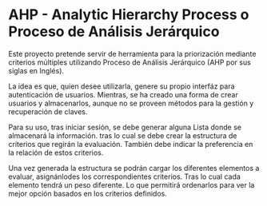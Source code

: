 # AHP - Analytic  Hierarchy  Process o Proceso de Análisis Jerárquico

Este proyecto pretende servir de herramienta para la priorización mediante criterios múltiples utilizando Proceso de Análisis Jerárquico (AHP por sus siglas en Inglés).

La idea es que, quien desee utilizarla, genere su propio interfáz para autenticación de usuarios. Mientras, se ha creado una forma de crear usuarios y almacenarlos, aunque no se proveen métodos para la gestión y recuperación de claves.

Para su uso, tras iniciar sesión, se debe generar alguna Lista donde se almacenará la información. tras lo cual se debe crear la estructura de criterios que regirán la evaluación. También debe indicar la preferencia en la relación de estos criterios.

Una vez generada la estructura se podrán cargar los diferentes elementos a evaluar, asignánlodes los correspondientes criterios. Tras lo cual cada elemento tendrá un peso diferente. Lo que permitirá ordenarlos para ver la mejor opción basados en los criterios definidos.
